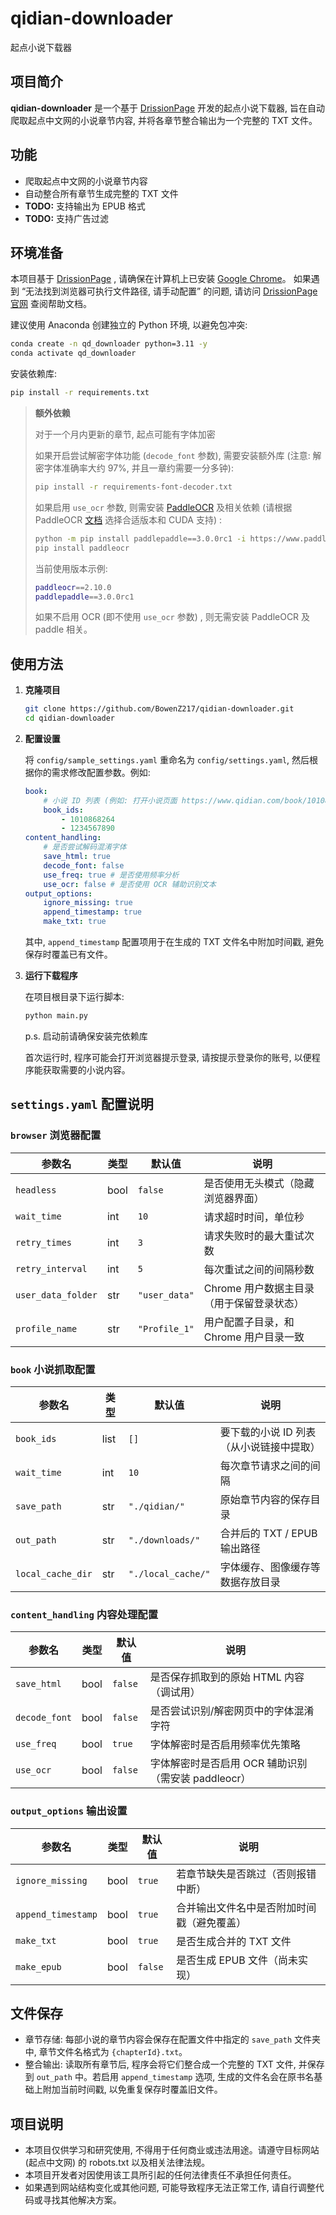 # qidian-downloader

起点小说下载器

## 项目简介

**qidian-downloader** 是一个基于 [DrissionPage](https://www.drissionpage.cn) 开发的起点小说下载器, 旨在自动爬取起点中文网的小说章节内容, 并将各章节整合输出为一个完整的 TXT 文件。

## 功能

- 爬取起点中文网的小说章节内容
- 自动整合所有章节生成完整的 TXT 文件
- **TODO:** 支持输出为 EPUB 格式
- **TODO:** 支持广告过滤

## 环境准备

本项目基于 [DrissionPage](https://www.drissionpage.cn) , 请确保在计算机上已安装 [Google Chrome](https://www.google.com/chrome/)。
如果遇到 “无法找到浏览器可执行文件路径, 请手动配置” 的问题, 请访问 [DrissionPage官网](https://www.drissionpage.cn/get_start/before_start/) 查阅帮助文档。

建议使用 Anaconda 创建独立的 Python 环境, 以避免包冲突: 

```bash
conda create -n qd_downloader python=3.11 -y
conda activate qd_downloader
```

安装依赖库:

```bash
pip install -r requirements.txt
```

> **额外依赖**
>
> 对于一个月内更新的章节, 起点可能有字体加密
>
> 如果开启尝试解密字体功能 (`decode_font` 参数), 需要安装额外库 (注意: 解密字体准确率大约 97%, 并且一章约需要一分多钟): 
>
> ```bash
> pip install -r requirements-font-decoder.txt
> ```
>
> 如果启用 `use_ocr` 参数, 则需安装 [PaddleOCR](https://github.com/PaddlePaddle/PaddleOCR) 及相关依赖 (请根据 PaddleOCR [文档](https://paddlepaddle.github.io/PaddleOCR/latest/quick_start.html) 选择合适版本和 CUDA 支持) : 
>
> ```bash
> python -m pip install paddlepaddle==3.0.0rc1 -i https://www.paddlepaddle.org.cn/packages/stable/cpu/
> pip install paddleocr
> ```
>
> 当前使用版本示例: 
>
> ```bash
> paddleocr==2.10.0
> paddlepaddle==3.0.0rc1
> ```
>
> 如果不启用 OCR (即不使用 `use_ocr` 参数) , 则无需安装 PaddleOCR 及 paddle 相关。

## 使用方法

1. **克隆项目**

   ```bash
   git clone https://github.com/BowenZ217/qidian-downloader.git
   cd qidian-downloader
   ```

2. **配置设置**

   将 `config/sample_settings.yaml` 重命名为 `config/settings.yaml`, 然后根据你的需求修改配置参数。例如:

    ```yaml
    book:
        # 小说 ID 列表 (例如: 打开小说页面 https://www.qidian.com/book/1010868264/ , 其 ID 为 1010868264)
        book_ids:
            - 1010868264
            - 1234567890
    content_handling:
        # 是否尝试解码混淆字体
        save_html: true
        decode_font: false
        use_freq: true # 是否使用频率分析
        use_ocr: false # 是否使用 OCR 辅助识别文本
    output_options:
        ignore_missing: true
        append_timestamp: true
        make_txt: true
    ```

   其中, `append_timestamp` 配置项用于在生成的 TXT 文件名中附加时间戳, 避免保存时覆盖已有文件。

3. **运行下载程序**

   在项目根目录下运行脚本: 

   ```bash
   python main.py
   ```

   p.s. 启动前请确保安装完依赖库

   首次运行时, 程序可能会打开浏览器提示登录, 请按提示登录你的账号, 以便程序能获取需要的小说内容。

## `settings.yaml` 配置说明

### `browser` 浏览器配置

| 参数名            | 类型    | 默认值       | 说明 |
|------------------|--------|------------|------|
| `headless`       | bool   | `false`    | 是否使用无头模式（隐藏浏览器界面） |
| `wait_time`      | int    | `10`       | 请求超时时间，单位秒 |
| `retry_times`    | int    | `3`        | 请求失败时的最大重试次数 |
| `retry_interval` | int    | `5`        | 每次重试之间的间隔秒数 |
| `user_data_folder` | str | `"user_data"` | Chrome 用户数据主目录（用于保留登录状态） |
| `profile_name`   | str    | `"Profile_1"` | 用户配置子目录，和 Chrome 用户目录一致 |

### `book` 小说抓取配置

| 参数名             | 类型    | 默认值         | 说明 |
|------------------|--------|--------------|------|
| `book_ids`       | list   | `[]`         | 要下载的小说 ID 列表（从小说链接中提取） |
| `wait_time`      | int    | `10`         | 每次章节请求之间的间隔 |
| `save_path`      | str    | `"./qidian/"` | 原始章节内容的保存目录 |
| `out_path`       | str    | `"./downloads/"` | 合并后的 TXT / EPUB 输出路径 |
| `local_cache_dir`| str    | `"./local_cache/"` | 字体缓存、图像缓存等数据存放目录 |

### `content_handling` 内容处理配置

| 参数名        | 类型    | 默认值 | 说明 |
|-------------|--------|--------|------|
| `save_html` | bool   | `false` | 是否保存抓取到的原始 HTML 内容（调试用） |
| `decode_font` | bool | `false` | 是否尝试识别/解密网页中的字体混淆字符 |
| `use_freq`  | bool   | `true`  | 字体解密时是否启用频率优先策略 |
| `use_ocr`   | bool   | `false` | 字体解密时是否启用 OCR 辅助识别（需安装 paddleocr） |

### `output_options` 输出设置

| 参数名              | 类型    | 默认值   | 说明 |
|-------------------|--------|--------|------|
| `ignore_missing`  | bool   | `true` | 若章节缺失是否跳过（否则报错中断） |
| `append_timestamp`| bool   | `true` | 合并输出文件名中是否附加时间戳（避免覆盖） |
| `make_txt`        | bool   | `true` | 是否生成合并的 TXT 文件 |
| `make_epub`       | bool   | `false`| 是否生成 EPUB 文件（尚未实现） |


## 文件保存

- 章节存储: 每部小说的章节内容会保存在配置文件中指定的 `save_path` 文件夹中, 章节文件名格式为 `{chapterId}.txt`。
- 整合输出: 读取所有章节后, 程序会将它们整合成一个完整的 TXT 文件, 并保存到 `out_path` 中。若启用 `append_timestamp` 选项, 生成的文件名会在原书名基础上附加当前时间戳, 以免重复保存时覆盖旧文件。

## 项目说明

- 本项目仅供学习和研究使用, 不得用于任何商业或违法用途。请遵守目标网站 (起点中文网) 的 robots.txt 以及相关法律法规。
- 本项目开发者对因使用该工具所引起的任何法律责任不承担任何责任。
- 如果遇到网站结构变化或其他问题, 可能导致程序无法正常工作, 请自行调整代码或寻找其他解决方案。
